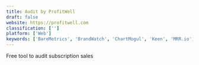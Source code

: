 ```yaml
---
title: Audit by ProfitWell
draft: false 
website: https://profitwell.com
classification: ['']
platform: ['Web']
keywords: ['BareMetrics', 'BrandWatch', 'ChartMogul', 'Keen', 'MRR.io', 'Revealytics']
---
```

Free tool to audit subscription sales